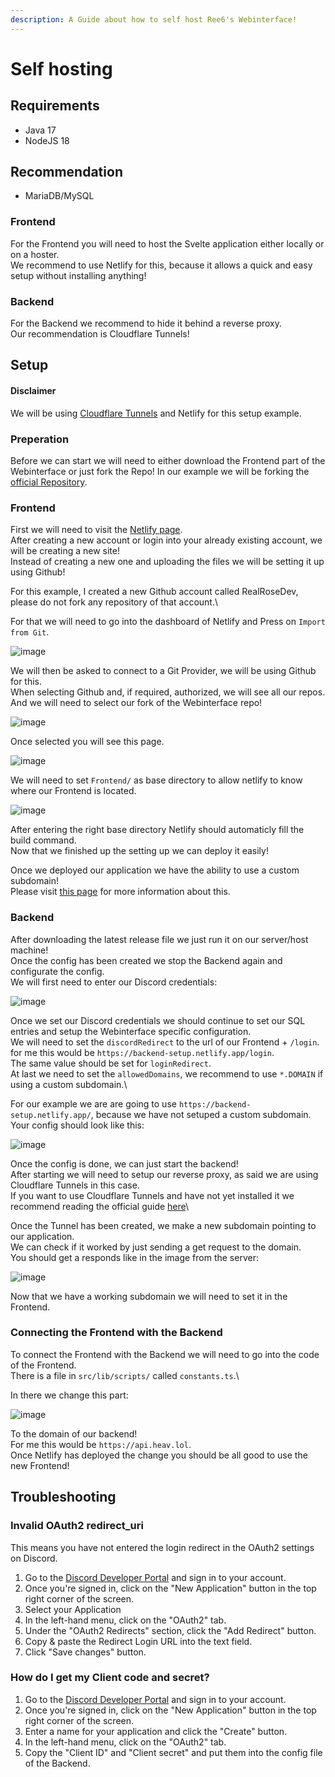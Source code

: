 ```yaml
---
description: A Guide about how to self host Ree6's Webinterface!
---
```


# Self hosting

## Requirements

* Java 17
* NodeJS 18

## Recommendation

* MariaDB/MySQL

### Frontend

For the Frontend you will need to host the Svelte application either locally or on a hoster.\
We recommend to use Netlify for this, because it allows a quick and easy setup without installing anything!

### Backend

For the Backend we recommend to hide it behind a reverse proxy.\
Our recommendation is Cloudflare Tunnels!

## Setup

#### Disclaimer

We will be using [Cloudflare Tunnels](https://developers.cloudflare.com/cloudflare-one/connections/connect-apps/install-and-setup/) and Netlify for this setup example.

### Preperation

Before we can start we will need to either download the Frontend part of the Webinterface or just fork the Repo! In our example we will be forking the [official Repository](https://github.com/Ree6-Applications/Webinterface).



### Frontend

First we will need to visit the [Netlify page](https://app.netlify.com/).\
After creating a new account or login into your already existing account, we will be creating a new site!\
Instead of creating a new one and uploading the files we will be setting it up using Github!

For this example, I created a new Github account called RealRoseDev, please do not fork any repository of that account.\


For that we will need to go into the dashboard of Netlify and Press on `Import from Git`.

![image](https://github.com/Ree6-Applications/Webinterface/assets/53257574/1478f946-2547-4d1c-86fe-4e16ee5b9a52)

We will then be asked to connect to a Git Provider, we will be using Github for this.\
When selecting Github and, if required, authorized, we will see all our repos.\
And we will need to select our fork of the Webinterface repo!

![image](https://github.com/Ree6-Applications/Webinterface/assets/53257574/07031345-347b-41b9-8e42-2fd302a626ef)

Once selected you will see this page.

![image](https://github.com/Ree6-Applications/Webinterface/assets/53257574/6e085c8a-0a65-443f-97ec-f48f4c7ffbd8)

We will need to set `Frontend/` as base directory to allow netlify to know where our Frontend is located.

![image](https://github.com/Ree6-Applications/Webinterface/assets/53257574/53a25f4d-332f-4e0e-882e-c1c3e35ea1de)

After entering the right base directory Netlify should automaticly fill the build command.\
Now that we finished up the setting up we can deploy it easily!

Once we deployed our application we have the ability to use a custom subdomain!\
Please visit [this page](https://www.netlify.com/blog/how-to-bring-a-subdomain-to-netlify-dns/) for more information about this.

### Backend

After downloading the latest release file we just run it on our server/host machine!\
Once the config has been created we stop the Backend again and configurate the config.\
We will first need to enter our Discord credentials:

![image](https://github.com/Ree6-Applications/Webinterface/assets/53257574/5ced49fc-aef9-406c-b034-664ff5f073fe)

Once we set our Discord credentials we should continue to set our SQL entries and setup the Webinterface specific configuration.\
We will need to set the `discordRedirect` to the url of our Frontend + `/login`.\
for me this would be `https://backend-setup.netlify.app/login`.\
The same value should be set for `loginRedirect`.\
At last we need to set the `allowedDomains`, we recommend to use `*.DOMAIN` if using a custom subdomain.\


For our example we are are going to use `https://backend-setup.netlify.app/`, because we have not setuped a custom subdomain.\
Your config should look like this:

![image](https://github.com/Ree6-Applications/Webinterface/assets/53257574/c412a807-1175-44e0-af66-373dea0ea2e6)

Once the config is done, we can just start the backend!\
After starting we will need to setup our reverse proxy, as said we are using Cloudflare Tunnels in this case.\
If you want to use Cloudflare Tunnels and have not yet installed it we recommend reading the official guide [here](https://developers.cloudflare.com/cloudflare-one/connections/connect-apps/install-and-setup/tunnel-guide/remote/#1-create-a-tunnel)\


Once the Tunnel has been created, we make a new subdomain pointing to our application.\
We can check if it worked by just sending a get request to the domain.\
You should get a responds like in the image from the server:

![image](https://github.com/Ree6-Applications/Webinterface/assets/53257574/4280a2e4-2b90-4d07-bb0e-18afdc16c1c4)

Now that we have a working subdomain we will need to set it in the Frontend.

### Connecting the Frontend with the Backend

To connect the Frontend with the Backend we will need to go into the code of the Frontend.\
There is a file in `src/lib/scripts/` called `constants.ts`.\


In there we change this part:

![image](https://github.com/Ree6-Applications/Webinterface/assets/53257574/b342c498-cdd1-4ff3-92c6-70d8f0dcafd0)

To the domain of our backend!\
For me this would be `https://api.heav.lol`.\
Once Netlify has deployed the change you should be all good to use the new Frontend!

## Troubleshooting

### Invalid OAuth2 redirect\_uri

This means you have not entered the login redirect in the OAuth2 settings on Discord.

1. Go to the [Discord Developer Portal](https://discord.com/developers/applications) and sign in to your account.
2. Once you're signed in, click on the "New Application" button in the top right corner of the screen.
3. Select your Application
4. In the left-hand menu, click on the "OAuth2" tab.
5. Under the "OAuth2 Redirects" section, click the "Add Redirect" button.
6. Copy & paste the Redirect Login URL into the text field.
7. Click "Save changes" button.

### How do I get my Client code and secret?

1. Go to the [Discord Developer Portal](https://discord.com/developers/applications) and sign in to your account.
2. Once you're signed in, click on the "New Application" button in the top right corner of the screen.
3. Enter a name for your application and click the "Create" button.
4. In the left-hand menu, click on the "OAuth2" tab.
5. Copy the "Client ID" and "Client secret" and put them into the config file of the Backend.
